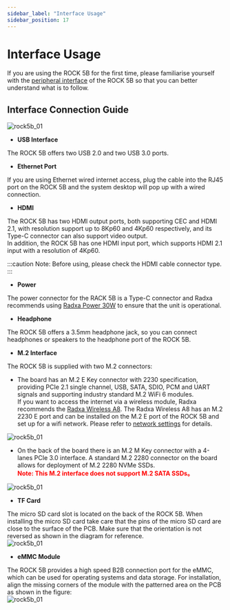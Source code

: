 ```yaml
---
sidebar_label: "Interface Usage"
sidebar_position: 17
---
```


# Interface Usage

If you are using the ROCK 5B for the first time, please familiarise yourself with the [peripheral interface](../hardware/hardware-details) of the ROCK 5B so that you can better understand what is to follow.

## Interface Connection Guide

![rock5b_01](/img/rock5b/rock5b-interface-1.webp)

- **USB Interface**

The ROCK 5B offers two USB 2.0 and two USB 3.0 ports.

- **Ethernet Port**

If you are using Ethernet wired internet access,
plug the cable into the RJ45 port on the ROCK 5B and the system desktop will pop up with a wired connection.

- **HDMI**

The ROCK 5B has two HDMI output ports, both supporting CEC and HDMI 2.1, with resolution support up to 8Kp60 and 4Kp60 respectively, and its Type-C connector can also support video output.  
In addition, the ROCK 5B has one HDMI input port, which supports HDMI 2.1 input with a resolution of 4Kp60.

:::caution
Note: Before using, please check the HDMI cable connector type.
:::

- **Power**

The power connector for the RACK 5B is a Type-C connector and Radxa recommends using [Radxa Power 30W](/accessories/pd_30w) to ensure that the unit is operational.

- **Headphone**

The ROCK 5B offers a 3.5mm headphone jack, so you can connect headphones or speakers to the headphone port of the ROCK 5B.

- **M.2 Interface**

The ROCK 5B is supplied with two M.2 connectors:

- The board has an M.2 E Key connector with 2230 specification, providing PCIe 2.1 single channel, USB, SATA, SDIO, PCM and UART signals and supporting industry standard M.2 WiFi 6 modules.  
  If you want to access the internet via a wireless module, Radxa recommends the [Radxa Wireless A8](/accessories/wireless-a8).
  The Radxa Wireless A8 has an M.2 2230 E port and can be installed on the M.2 E port of the ROCK 5B and set up for a wifi network.
  Please refer to [network settings](/radxa-os/config/network.md) for details.

![rock5b_01](/img/rock5b/rock5b-use-wireless.webp)

- On the back of the board there is an M.2 M Key connector with a 4-lanes PCIe 3.0 interface.
  A standard M.2 2280 connector on the board allows for deployment of M.2 2280 NVMe SSDs.  
  **<font color='red'>Note: This M.2 interface does not support M.2 SATA SSDs。</font>**

![rock5b_01](/img/rock5b/rock5b-use-ssd.webp)

- **TF Card**

The micro SD card slot is located on the back of the ROCK 5B.
When installing the micro SD card take care that the pins of the micro SD card are close to the surface of the PCB.
Make sure that the orientation is not reversed as shown in the diagram for reference.  
![rock5b_01](/img/rock5b/rock5b-interface-2.webp)

- **eMMC Module**

The ROCK 5B provides a high speed B2B connection port for the eMMC, which can be used for operating systems and data storage.
For installation, align the missing corners of the module with the patterned area on the PCB as shown in the figure:  
![rock5b_01](/img/rock5b/rock5b-interface-3.webp)
